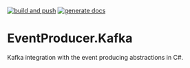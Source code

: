 
[![build and push](https://github.com/josepfranco/EventProducer.Kafka/actions/workflows/build-push-nuget.yml/badge.svg?branch=master)](https://github.com/josepfranco/EventProducer.Kafka/actions/workflows/build-push-nuget.yml)
[![generate docs](https://github.com/josepfranco/EventProducer.Kafka/actions/workflows/generate-docs.yml/badge.svg?branch=master)](https://github.com/josepfranco/EventProducer.Kafka/actions/workflows/generate-docs.yml)

# EventProducer.Kafka
Kafka integration with the event producing abstractions in C#.
